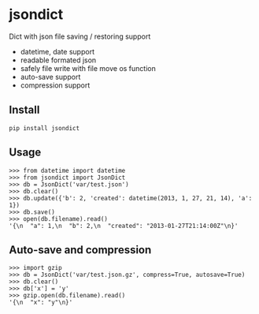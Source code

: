jsondict
========
Dict with json file saving / restoring support

- datetime, date support
- readable formated json
- safely file write with file move os function
- auto-save support
- compression support

Install
-------
    pip install jsondict

Usage
-----
    >>> from datetime import datetime
    >>> from jsondict import JsonDict
    >>> db = JsonDict('var/test.json')
    >>> db.clear()
    >>> db.update({'b': 2, 'created': datetime(2013, 1, 27, 21, 14), 'a': 1})
    >>> db.save()
    >>> open(db.filename).read()
    '{\n  "a": 1,\n  "b": 2,\n  "created": "2013-01-27T21:14:00Z"\n}'

Auto-save and compression
-------------------------
    >>> import gzip
    >>> db = JsonDict('var/test.json.gz', compress=True, autosave=True)
    >>> db.clear()
    >>> db['x'] = 'y'
    >>> gzip.open(db.filename).read()
    '{\n  "x": "y"\n}'